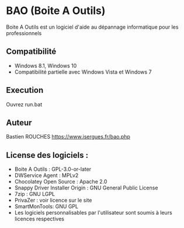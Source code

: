 # BAO (Boite A Outils)
Boite A Outils est un logiciel d'aide au dépannage informatique pour les professionnels

## Compatibilité
* Windows 8.1, Windows 10
* Compatibilité partielle avec Windows Vista et Windows 7

## Execution
Ouvrez run.bat

## Auteur
Bastien ROUCHES
https://www.isergues.fr/bao.php

## License des logiciels :
* Boite A Outils : GPL-3.0-or-later
* DWService Agent : MPLv2
* Chocolatey Open Source : Apache 2.0
* Snappy Driver Installer Origin : GNU General Public License
* 7zip :  GNU LGPL
* PrivaZer : voir licence sur le site
* SmartMonTools: GNU GPL
* Les logiciels personnalisables par l'utilisateur sont soumis à leurs licences respectives
